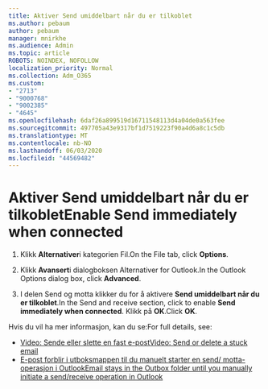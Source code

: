 ```yaml
---
title: Aktiver Send umiddelbart når du er tilkoblet
ms.author: pebaum
author: pebaum
manager: mnirkhe
ms.audience: Admin
ms.topic: article
ROBOTS: NOINDEX, NOFOLLOW
localization_priority: Normal
ms.collection: Adm_O365
ms.custom:
- "2713"
- "9000768"
- "9002385"
- "4645"
ms.openlocfilehash: 6daf26a899519d16711548113d4a04de0a563fee
ms.sourcegitcommit: 497705a43e9317bf1d7519223f90a4d6a8c1c5db
ms.translationtype: MT
ms.contentlocale: nb-NO
ms.lasthandoff: 06/03/2020
ms.locfileid: "44569482"
---
```

# <a name="enable-send-immediately-when-connected"></a><span data-ttu-id="cb442-102">Aktiver Send umiddelbart når du er tilkoblet</span><span class="sxs-lookup"><span data-stu-id="cb442-102">Enable Send immediately when connected</span></span>
 
1. <span data-ttu-id="cb442-103">Klikk **Alternativer**i kategorien Fil.</span><span class="sxs-lookup"><span data-stu-id="cb442-103">On the File tab, click **Options**.</span></span>

2. <span data-ttu-id="cb442-104">Klikk **Avansert**i dialogboksen Alternativer for Outlook.</span><span class="sxs-lookup"><span data-stu-id="cb442-104">In the Outlook Options dialog box, click **Advanced**.</span></span>

3. <span data-ttu-id="cb442-105">I delen Send og motta klikker du for å aktivere **Send umiddelbart når du er tilkoblet**.</span><span class="sxs-lookup"><span data-stu-id="cb442-105">In the Send and receive section, click to enable **Send immediately when connected**.</span></span> <span data-ttu-id="cb442-106">Klikk på **OK**.</span><span class="sxs-lookup"><span data-stu-id="cb442-106">Click **OK**.</span></span>

<span data-ttu-id="cb442-107">Hvis du vil ha mer informasjon, kan du se:</span><span class="sxs-lookup"><span data-stu-id="cb442-107">For full details, see:</span></span>
- [<span data-ttu-id="cb442-108">Video: Sende eller slette en fast e-post</span><span class="sxs-lookup"><span data-stu-id="cb442-108">Video: Send or delete a stuck email</span></span>](https://support.office.com/article/Video-Send-or-delete-an-email-stuck-in-your-outbox-26d5d34a-4e5f-444a-a9e8-44db04a94dec) 
- [<span data-ttu-id="cb442-109">E-post forblir i utboksmappen til du manuelt starter en send/ motta-operasjon i Outlook</span><span class="sxs-lookup"><span data-stu-id="cb442-109">Email stays in the Outbox folder until you manually initiate a send/receive operation in Outlook</span></span>](https://support.microsoft.com/help/2797572/email-stays-in-the-outbox-folder-until-you-manually-initiate-a-send-re)
